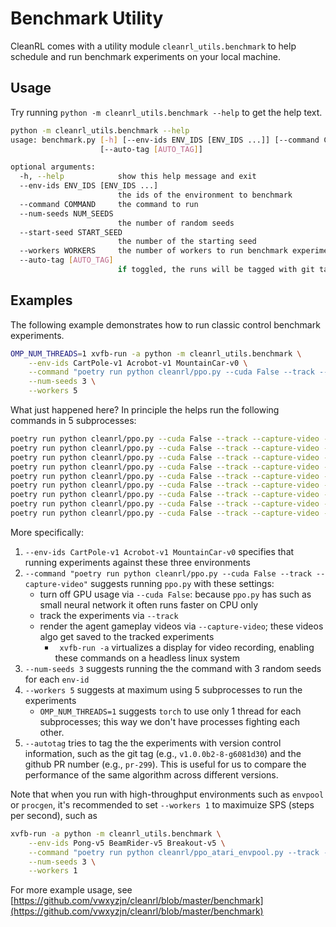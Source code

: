 # Benchmark Utility

CleanRL comes with a utility module `cleanrl_utils.benchmark` to help schedule and run benchmark experiments on your local machine.

## Usage

Try running `python -m cleanrl_utils.benchmark --help` to get the help text.

```bash
python -m cleanrl_utils.benchmark --help
usage: benchmark.py [-h] [--env-ids ENV_IDS [ENV_IDS ...]] [--command COMMAND] [--num-seeds NUM_SEEDS] [--start-seed START_SEED] [--workers WORKERS]
                    [--auto-tag [AUTO_TAG]]

optional arguments:
  -h, --help            show this help message and exit
  --env-ids ENV_IDS [ENV_IDS ...]
                        the ids of the environment to benchmark
  --command COMMAND     the command to run
  --num-seeds NUM_SEEDS
                        the number of random seeds
  --start-seed START_SEED
                        the number of the starting seed
  --workers WORKERS     the number of workers to run benchmark experimenets
  --auto-tag [AUTO_TAG]
                        if toggled, the runs will be tagged with git tags, commit, and pull request number if possible
```

## Examples

The following example demonstrates how to run classic control benchmark experiments.

```bash
OMP_NUM_THREADS=1 xvfb-run -a python -m cleanrl_utils.benchmark \
    --env-ids CartPole-v1 Acrobot-v1 MountainCar-v0 \
    --command "poetry run python cleanrl/ppo.py --cuda False --track --capture-video" \
    --num-seeds 3 \
    --workers 5
```

What just happened here? In principle the helps run the following commands in 5 subprocesses:

```bash
poetry run python cleanrl/ppo.py --cuda False --track --capture-video --env-id CartPole-v1 --seed 1
poetry run python cleanrl/ppo.py --cuda False --track --capture-video --env-id Acrobot-v1 --seed 1
poetry run python cleanrl/ppo.py --cuda False --track --capture-video --env-id MountainCar-v0 --seed 1
poetry run python cleanrl/ppo.py --cuda False --track --capture-video --env-id CartPole-v1 --seed 2
poetry run python cleanrl/ppo.py --cuda False --track --capture-video --env-id Acrobot-v1 --seed 2
poetry run python cleanrl/ppo.py --cuda False --track --capture-video --env-id MountainCar-v0 --seed 2
poetry run python cleanrl/ppo.py --cuda False --track --capture-video --env-id CartPole-v1 --seed 3
poetry run python cleanrl/ppo.py --cuda False --track --capture-video --env-id Acrobot-v1 --seed 3
poetry run python cleanrl/ppo.py --cuda False --track --capture-video --env-id MountainCar-v0 --seed 3
```

More specifically:

1. `--env-ids CartPole-v1 Acrobot-v1 MountainCar-v0` specifies that running experiments against these three environments
1. `--command "poetry run python cleanrl/ppo.py --cuda False --track --capture-video"` suggests running `ppo.py` with these settings:
    * turn off GPU usage via `--cuda False`: because `ppo.py` has such as small neural network it often runs faster on CPU only
    * track the experiments via `--track`
    * render the agent gameplay videos via `--capture-video`; these videos algo get saved to the tracked experiments
        * ` xvfb-run -a` virtualizes a display for video recording, enabling these commands on a headless linux system
1. `--num-seeds 3` suggests running the the command with 3 random seeds for each `env-id`
1. `--workers 5` suggests at maximum using 5 subprocesses to run the experiments
    * `OMP_NUM_THREADS=1` suggests `torch` to use only 1 thread for each subprocesses; this way we don't have processes fighting each other.
1. `--autotag` tries to tag the the experiments with version control information, such as the git tag (e.g., `v1.0.0b2-8-g6081d30`) and the github PR number (e.g., `pr-299`). This is useful for us to compare the performance of the same algorithm across different versions.


Note that when you run with high-throughput environments such as `envpool` or `procgen`, it's recommended to set `--workers 1` to maximuize SPS (steps per second), such as

```bash
xvfb-run -a python -m cleanrl_utils.benchmark \
    --env-ids Pong-v5 BeamRider-v5 Breakout-v5 \
    --command "poetry run python cleanrl/ppo_atari_envpool.py --track --capture-video" \
    --num-seeds 3 \
    --workers 1
```

For more example usage, see [https://github.com/vwxyzjn/cleanrl/blob/master/benchmark](https://github.com/vwxyzjn/cleanrl/blob/master/benchmark)